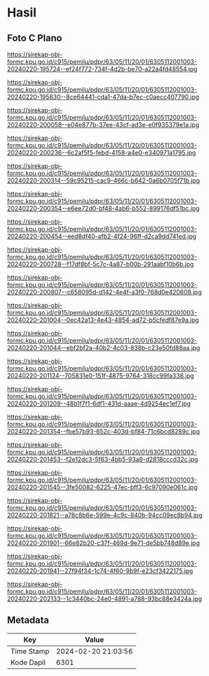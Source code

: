 # Hasil

## Foto C Plano

https://sirekap-obj-formc.kpu.go.id/c915/pemilu/pdpr/63/05/11/20/01/6305112001003-20240220-195724--ef24f772-734f-4d2b-be70-a22a4fd48554.jpg

https://sirekap-obj-formc.kpu.go.id/c915/pemilu/pdpr/63/05/11/20/01/6305112001003-20240220-195830--8ce64441-cda1-47da-b7ec-c0aecc407790.jpg

https://sirekap-obj-formc.kpu.go.id/c915/pemilu/pdpr/63/05/11/20/01/6305112001003-20240220-200058--e04e877b-37ee-43cf-ad3e-e0f935379e1a.jpg

https://sirekap-obj-formc.kpu.go.id/c915/pemilu/pdpr/63/05/11/20/01/6305112001003-20240220-200236--6c2af5f5-febd-4158-a4e0-e340971a1795.jpg

https://sirekap-obj-formc.kpu.go.id/c915/pemilu/pdpr/63/05/11/20/01/6305112001003-20240220-200314--59c95215-cac9-466c-b642-0a6b0705f71b.jpg

https://sirekap-obj-formc.kpu.go.id/c915/pemilu/pdpr/63/05/11/20/01/6305112001003-20240220-200354--e6ee72d0-bf48-4ab6-b552-899176df51bc.jpg

https://sirekap-obj-formc.kpu.go.id/c915/pemilu/pdpr/63/05/11/20/01/6305112001003-20240220-200454--eed8df40-afb2-4f24-96ff-d2ca9dd741ed.jpg

https://sirekap-obj-formc.kpu.go.id/c915/pemilu/pdpr/63/05/11/20/01/6305112001003-20240220-200728--f17df8bf-5c7c-4a87-b00b-291aabf10b6b.jpg

https://sirekap-obj-formc.kpu.go.id/c915/pemilu/pdpr/63/05/11/20/01/6305112001003-20240220-200807--c658095d-d142-4e4f-a3f0-768d0e420608.jpg

https://sirekap-obj-formc.kpu.go.id/c915/pemilu/pdpr/63/05/11/20/01/6305112001003-20240220-201004--0ec42a13-4e43-4854-ad72-b5cfedf87e9a.jpg

https://sirekap-obj-formc.kpu.go.id/c915/pemilu/pdpr/63/05/11/20/01/6305112001003-20240220-201044--ebf2bf2a-40b2-4c03-838b-c23e50fd88aa.jpg

https://sirekap-obj-formc.kpu.go.id/c915/pemilu/pdpr/63/05/11/20/01/6305112001003-20240220-201124--705831e0-151f-4875-9764-318cc99fa338.jpg

https://sirekap-obj-formc.kpu.go.id/c915/pemilu/pdpr/63/05/11/20/01/6305112001003-20240220-201209--48b1f7f1-6df1-431d-aaae-4d9254ec1ef7.jpg

https://sirekap-obj-formc.kpu.go.id/c915/pemilu/pdpr/63/05/11/20/01/6305112001003-20240220-201354--fbe57b93-652c-403d-bf84-71c6bcd8289c.jpg

https://sirekap-obj-formc.kpu.go.id/c915/pemilu/pdpr/63/05/11/20/01/6305112001003-20240220-201453--f2e12dc3-5f63-4bb5-93a9-d2818cccd32c.jpg

https://sirekap-obj-formc.kpu.go.id/c915/pemilu/pdpr/63/05/11/20/01/6305112001003-20240220-201545--3fe50082-6225-47ec-bff3-6c97090e061c.jpg

https://sirekap-obj-formc.kpu.go.id/c915/pemilu/pdpr/63/05/11/20/01/6305112001003-20240220-201821--a78c8b6e-599e-4c9c-840b-94cc09ec8b94.jpg

https://sirekap-obj-formc.kpu.go.id/c915/pemilu/pdpr/63/05/11/20/01/6305112001003-20240220-201901--66e82b20-c37f-469d-9e71-de5bb748d89e.jpg

https://sirekap-obj-formc.kpu.go.id/c915/pemilu/pdpr/63/05/11/20/01/6305112001003-20240220-201941--27f94f34-1c74-4f60-9b9f-e23cf3422175.jpg

https://sirekap-obj-formc.kpu.go.id/c915/pemilu/pdpr/63/05/11/20/01/6305112001003-20240220-202133--1c3440bc-24e0-4891-a788-93bc88e3424a.jpg


## Metadata

| Key        | Value               |
| ---------- | ------------------- |
| Time Stamp | 2024-02-20 21:03:56 |
| Kode Dapil | 6301                |




